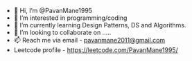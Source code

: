 - 👋 Hi, I’m @PavanMane1995
- 👀 I’m interested in programming/coding
- 🌱 I’m currently learning Design Patterns, DS and Algorithms.
- 💞️ I’m looking to collaborate on .....
- 📫 Reach me via email - pavanmane2011@gmail.com
- Leetcode profile - https://leetcode.com/PavanMane1995/

<!---
PavanMane1995/PavanMane1995 is a ✨ special ✨ repository because its `README.md` (this file) appears on your GitHub profile.
You can click the Preview link to take a look at your changes.
--->
